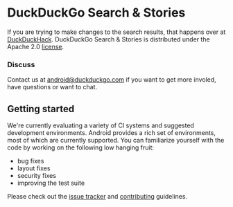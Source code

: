 # DuckDuckGo Search & Stories

If you are trying to make changes to the search results, that happens over at [DuckDuckHack](http://duckduckhack.com). DuckDuckGo Search & Stories is distributed under the Apache 2.0 [license](https://github.com/duckduckgo/android/blob/master/LICENSE).

### Discuss

Contact us at android@duckduckgo.com if you want to get more involed, have questions or want to chat.

## Getting started

We're currently evaluating a variety of CI systems and suggested development environments. Android provides a rich set of environments, most of which are currently supported. You can familiarize yourself with the code by working on the following low hanging fruit:
- bug fixes
- layout fixes
- security fixes
- improving the test suite

Please check out the [issue tracker](https://github.com/duckduckgo/android/issues) and [contributing](https://github.com/duckduckgo/android/blob/master/CONTRIBUTING.md) guidelines.
